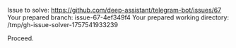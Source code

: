 Issue to solve: https://github.com/deep-assistant/telegram-bot/issues/67
Your prepared branch: issue-67-4ef349f4
Your prepared working directory: /tmp/gh-issue-solver-1757541933239

Proceed.